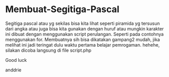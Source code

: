 Membuat-Segitiga-Pascal
=======================

Segitiga pascal atau yg sekilas bisa kita lihat seperti piramida yg tersusun dari angka atau juga bisa kita gunakan dengan huruf atau mungkin karakter ini dibuat dengan menggunakan script perulangan. Seperti pada contohnya menggunakan for. Membuatnya sih bisa dikatakan gampang2 mudah, jika melihat ini jadi teringat dulu waktu pertama belajar pemrogaman. hehehe,
silakan dicoba langsung di file script.php 

Good luck

anddrie
